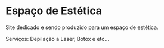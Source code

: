 # Espaço de Estética

Site dedicado e sendo produzido para um espaço de estética.

Serviços: Depilação a Laser, Botox e etc...


